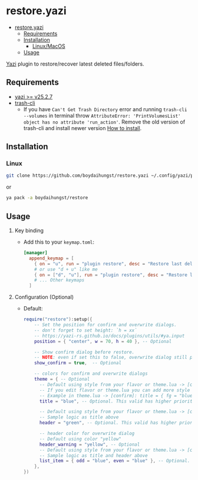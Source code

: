 # restore.yazi

<!--toc:start-->

- [restore.yazi](#restoreyazi)
  - [Requirements](#requirements)
  - [Installation](#installation)
    - [Linux/MacOS](#linuxmacos)
  - [Usage](#usage)
  <!--toc:end-->

[Yazi](https://github.com/sxyazi/yazi) plugin to restore/recover latest deleted files/folders.

## Requirements

- [yazi >= v25.2.7](https://github.com/sxyazi/yazi)
- [trash-cli](https://github.com/andreafrancia/trash-cli)
  - If you have `Can't Get Trash Directory` error and running `trash-cli --volumes`
    in terminal throw `AttributeError: 'PrintVolumesList' object has no attribute 'run_action'`.
    Remove the old version of trash-cli and install newer version [How to install](https://github.com/andreafrancia/trash-cli?tab=readme-ov-file#the-easy-way).

## Installation

### Linux

```sh
git clone https://github.com/boydaihungst/restore.yazi ~/.config/yazi/plugins/restore.yazi
```

or

```sh
ya pack -a boydaihungst/restore
```

## Usage

1. Key binding

   - Add this to your `keymap.toml`:

     ```toml
     [manager]
       append_keymap = [
         { on = "u", run = "plugin restore", desc = "Restore last deleted files/folders" },
         # or use "d + u" like me
         { on = ["d", "u"], run = "plugin restore", desc = "Restore last deleted files/folders" },
         # ... Other keymaps
       ]
     ```

2. Configuration (Optional)

   - Default:

     ```lua
     require("restore"):setup({
         -- Set the position for confirm and overwrite dialogs.
         -- don't forget to set height: `h = xx`
         -- https://yazi-rs.github.io/docs/plugins/utils/#ya.input
         position = { "center", w = 70, h = 40 }, -- Optional

         -- Show confirm dialog before restore.
         -- NOTE: even if set this to false, overwrite dialog still pop up
         show_confirm = true,  -- Optional

         -- colors for confirm and overwrite dialogs
         theme = { -- Optional
           -- Default using style from your flavor or theme.lua -> [confirm] -> title.
           -- If you edit flavor or theme.lua you can add more style than just color.
           -- Example in theme.lua -> [confirm]: title = { fg = "blue", bg = "green"  }
           title = "blue", -- Optional. This valid has higher priority than flavor/theme.lua

           -- Default using style from your flavor or theme.lua -> [confirm] -> content
           -- Sample logic as title above
           header = "green", -- Optional. This valid has higher priority than flavor/theme.lua

           -- header color for overwrite dialog
           -- Default using color "yellow"
           header_warning = "yellow", -- Optional
           -- Default using style from your flavor or theme.lua -> [confirm] -> list
           -- Sample logic as title and header above
           list_item = { odd = "blue", even = "blue" }, -- Optional. This valid has higher priority than flavor/theme.lua
         },
     })
     ```
